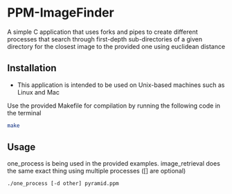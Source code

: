 # PPM-ImageFinder
A simple C application that uses forks and pipes to create different processes that search through first-depth sub-directories of a given directory for the closest image to the provided one using euclidean distance

## Installation

* This application is intended to be used on Unix-based machines such as Linux and Mac

Use the provided Makefile for compilation by running the following code in the terminal

```bash
make
```

## Usage

one_process is being used in the provided examples. image_retrieval does the same exact thing using multiple processes ([] are optional)
```terminal
./one_process [-d other] pyramid.ppm
```
